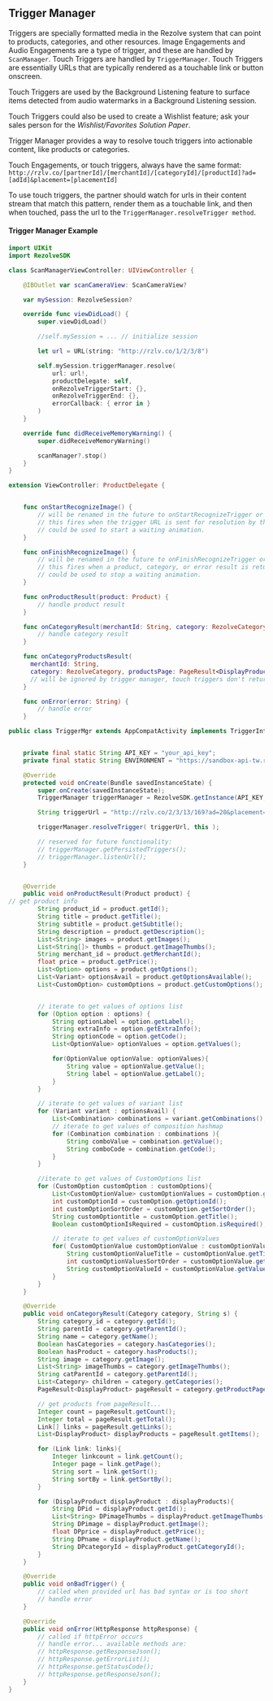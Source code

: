 ## Trigger Manager

Triggers are specially formatted media in the Rezolve system that can point to products, categories, and other resources. Image Engagements and Audio Engagements are a type of trigger, and these are handled by `ScanManager`. Touch Triggers are handled by `TriggerManager`. Touch Triggers are essentially URLs that are typically rendered as a touchable link or button onscreen. 

Touch Triggers are used by the Background Listening feature to surface items detected from audio watermarks in a Background Listening session.

Touch Triggers could also be used to create a Wishlist feature; ask your sales person for the *Wishlist/Favorites Solution Paper*.

Trigger Manager provides a way to resolve touch triggers into actionable content, like products or categories. 

Touch Engagements, or touch triggers, always have the same format: 
`http://rzlv.co/[partnerId]/[merchantId]/[categoryId]/[productId]?ad=[adId]&placement=[placementId]`

To use touch triggers, the partner should watch for urls in their content stream that match this pattern, render them as a touchable link, and then when touched, pass the url to the `TriggerManager.resolveTrigger method`. 

#### Trigger Manager Example

``` swift
import UIKit
import RezolveSDK

class ScanManagerViewController: UIViewController {

    @IBOutlet var scanCameraView: ScanCameraView?

    var mySession: RezolveSession?

    override func viewDidLoad() {
        super.viewDidLoad()

        //self.mySession = ... // initialize session

        let url = URL(string: "http://rzlv.co/1/2/3/8")

        self.mySession.triggerManager.resolve(
            url: url!,
            productDelegate: self,
            onRezolveTriggerStart: {},
            onRezolveTriggerEnd: {},
            errorCallback: { error in }
        )
    }

    override func didReceiveMemoryWarning() {
        super.didReceiveMemoryWarning()

        scanManager?.stop()
    }
}

extension ViewController: ProductDelegate {


    func onStartRecognizeImage() {
		// will be renamed in the future to onStartRecognizeTrigger or similar
		// this fires when the trigger URL is sent for resolution by the Rezolve API. 
		// could be used to start a waiting animation.
    }

    func onFinishRecognizeImage() {
		// will be renamed in the future to onFinishRecognizeTrigger or similar
		// this fires when a product, category, or error result is returned by the Rezolve API. 
		// could be used to stop a waiting animation.
    }

    func onProductResult(product: Product) {
		// handle product result
    }

    func onCategoryResult(merchantId: String, category: RezolveCategory) {
		// handle category result
    }

    func onCategoryProductsResult(
      merchantId: String,
      category: RezolveCategory, productsPage: PageResult<DisplayProduct>) {
	  // will be ignored by trigger manager, touch triggers don't return this result type
    }

    func onError(error: String) {
		// handle error
    }
```
``` java
public class TriggerMgr extends AppCompatActivity implements TriggerInterface {


    private final static String API_KEY = "your_api_key";
    private final static String ENVIRONMENT = "https://sandbox-api-tw.rzlvtest.co";

    @Override
    protected void onCreate(Bundle savedInstanceState) {
        super.onCreate(savedInstanceState);
        TriggerManager triggerManager = RezolveSDK.getInstance(API_KEY, ENVIRONMENT).getRezolveSession().getTriggerManager();

        String triggerUrl = "http://rzlv.co/2/3/13/169?ad=20&placement=25";

        triggerManager.resolveTrigger( triggerUrl, this );

        // reserved for future functionality:
        // triggerManager.getPersistedTriggers();
        // triggerManager.listenUrl();
    }


    @Override
    public void onProductResult(Product product) {
// get product info
        String product_id = product.getId();
        String title = product.getTitle();
        String subtitle = product.getSubtitle();
        String description = product.getDescription();
        List<String> images = product.getImages();
        List<String[]> thumbs = product.getImageThumbs();
        String merchant_id = product.getMerchantId();
        float price = product.getPrice();
        List<Option> options = product.getOptions();
        List<Variant> optionsAvail = product.getOptionsAvailable();
        List<CustomOption> customOptions = product.getCustomOptions();


        // iterate to get values of options list
        for (Option option : options) {
            String optionLabel = option.getLabel();
            String extraInfo = option.getExtraInfo();
            String optionCode = option.getCode();
            List<OptionValue> optionValues = option.getValues();

            for(OptionValue optionValue: optionValues){
                String value = optionValue.getValue();
                String label = optionValue.getLabel();
            }
        }

        // iterate to get values of variant list
        for (Variant variant : optionsAvail) {
            List<Combination> combinations = variant.getCombinations();
            // iterate to get values of composition hashmap
            for (Combination combination : combinations ){
                String comboValue = combination.getValue();
                String comboCode = combination.getCode();
            }
        }

        //iterate to get values of CustomOptions list
        for (CustomOption customOption : customOptions){
            List<CustomOptionValue> customOptionValues = customOption.getValues();
            int customOptionId = customOption.getOptionId();
            int customOptionSortOrder = customOption.getSortOrder();
            String customOptiontitle = customOption.getTitle();
            Boolean customOptionIsRequired = customOption.isRequired();

            // iterate to get values of customOptionValues
            for( CustomOptionValue customOptionValue : customOptionValues ){
                String customOptionValueTitle = customOptionValue.getTitle();
                int customOptionValuesSortOrder = customOptionValue.getSortOrder();
                String customOptionValueId = customOptionValue.getValueId();
            }
        }
    }

    @Override
    public void onCategoryResult(Category category, String s) {
        String category_id = category.getId();
        String parentId = category.getParentId();
        String name = category.getName();
        Boolean hasCategories = category.hasCategories();
        Boolean hasProduct = category.hasProducts();
        String image = category.getImage();
        List<String> imageThumbs = category.getImageThumbs();
        String catParentId = category.getParentId();
        List<Category> children = category.getCategories();
        PageResult<DisplayProduct> pageResult = category.getProductPageResult();

        // get products from pageResult...
        Integer count = pageResult.getCount();
        Integer total = pageResult.getTotal();
        Link[] links = pageResult.getLinks();
        List<DisplayProduct> displayProducts = pageResult.getItems();

        for (Link link: links){
            Integer linkcount = link.getCount();
            Integer page = link.getPage();
            String sort = link.getSort();
            String sortBy = link.getSortBy();
        }

        for (DisplayProduct displayProduct : displayProducts){
            String DPid = displayProduct.getId();
            List<String> DPimageThumbs = displayProduct.getImageThumbs();
            String DPimage = displayProduct.getImage();
            float DPprice = displayProduct.getPrice();
            String DPname = displayProduct.getName();
            String DPcategoryId = displayProduct.getCategoryId();
        }
    }

    @Override
    public void onBadTrigger() {
        // called when provided url has bad syntax or is too short
        // handle error
    }

    @Override
    public void onError(HttpResponse httpResponse) {
        // called if httpError occurs
        // handle error... available methods are:
        // httpResponse.getResponseJson();
        // httpResponse.getErrorList();
        // httpResponse.getStatusCode();
        // httpResponse.getResponseJson();
    }
}
```
